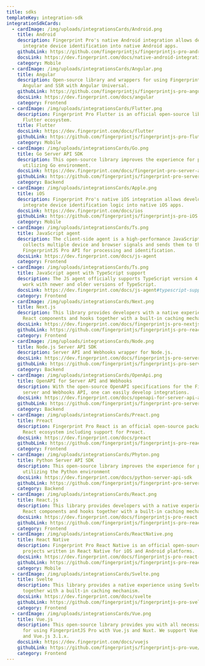 ```yaml
---
title: sdks
templateKey: integration-sdk
integrationSdkCards:
  - cardImage: /img/uploads/integrationsCards/Android.png
    title: Android
    description: Fingerprint Pro's native Android integration allows developers to
      integrate device identification into native Android apps.
    githubLink: https://github.com/fingerprintjs/fingerprintjs-pro-android-demo
    docsLink: https://dev.fingerprint.com/docs/native-android-integration
    category: Mobile
  - cardImage: /img/uploads/integrationsCards/Angular.png
    title: Angular
    description: Open-source library and wrappers for using FingerprintJS Pro with
      Angular and SSR with Angular Universal.
    githubLink: https://github.com/fingerprintjs/fingerprintjs-pro-angular
    docsLink: https://dev.fingerprint.com/docs/angular
    category: Frontend
  - cardImage: /img/uploads/integrationsCards/Flutter.png
    description: Fingerprint Pro Flutter is an official open-source library for the
      Flutter ecosystem.
    title: Flutter
    docsLink: https://dev.fingerprint.com/docs/flutter
    githubLink: https://github.com/fingerprintjs/fingerprintjs-pro-flutter
    category: Mobile
  - cardImage: /img/uploads/integrationsCards/Go.png
    title: Go Server API SDK
    description: This open-source library improves the experience for projects
      utilizing Go environment.
    docsLink: https://dev.fingerprint.com/docs/fingerprint-pro-server-api-go-sdk
    githubLink: https://github.com/fingerprintjs/fingerprint-pro-server-api-go-sdk
    category: Backend
  - cardImage: /img/uploads/integrationsCards/Apple.png
    title: iOS
    description: Fingerprint Pro's native iOS integration allows developers to
      integrate device identification logic into native iOS apps.
    docsLink: https://dev.fingerprint.com/docs/ios
    githubLink: https://github.com/fingerprintjs/fingerprintjs-pro-iOS
    category: Mobile
  - cardImage: /img/uploads/integrationsCards/Ts.png
    title: JavaScript agent
    description: The client-side agent is a high-performance JavaScript agent that
      collects multiple device and browser signals and sends them to the
      FingerprintJS Pro API for processing and identification.
    docsLink: https://dev.fingerprint.com/docs/js-agent
    category: Frontend
  - cardImage: /img/uploads/integrationsCards/Ts.png
    title: JavaScript agent with TypeScript support
    description: The JS agent officially supports TypeScript version 4.0, but may
      work with newer and older versions of TypeScript.
    docsLink: https://dev.fingerprint.com/docs/js-agent#typescript-support
    category: Frontend
  - cardImage: /img/uploads/integrationsCards/Next.png
    title: Next.js
    description: This library provides developers with a native experience using
      React components and hooks together with a built-in caching mechanism
    docsLink: https://dev.fingerprint.com/docs/fingerprintjs-pro-nextjs
    githubLink: https://github.com/fingerprintjs/fingerprintjs-pro-react
    category: Frontend
  - cardImage: /img/uploads/integrationsCards/Node.png
    title: Node.js Server API SDK
    description: Server API and Webhooks wrapper for Node.js.
    docsLink: https://dev.fingerprint.com/docs/fingerprintjs-pro-server-api-nodejs-sdk
    githubLink: https://github.com/fingerprintjs/fingerprintjs-pro-server-api-node-sdk
    category: Backend
  - cardImage: /img/uploads/integrationsCards/OpenApi.png
    title: OpenAPI for Server API and Webhooks
    description: With the open-source OpenAPI specifications for the Fingerprint Pro
      server and Webhooks API, one can easily develop integrations.
    docsLink: https://dev.fingerprint.com/docs/openapi-for-server-api-and-webhooks
    githubLink: https://github.com/fingerprintjs/fingerprint-pro-server-api-openapi
    category: Backend
  - cardImage: /img/uploads/integrationsCards/Preact.png
    title: Preact
    description: Fingerprint Pro React is an official open-source package for the
      React ecosystem including support for Preact.
    docsLink: https://dev.fingerprint.com/docs/preact
    githubLink: https://github.com/fingerprintjs/fingerprintjs-pro-react
    category: Frontend
  - cardImage: /img/uploads/integrationsCards/Phyton.png
    title: Python Server API SDK
    description: This open-source library improves the experience for projects
      utilizing the Python environment
    docsLink: https://dev.fingerprint.com/docs/python-server-api-sdk
    githubLink: https://github.com/fingerprintjs/fingerprint-pro-server-api-python-sdk
    category: Backend
  - cardImage: /img/uploads/integrationsCards/React.png
    title: React.js
    description: This library provides developers with a native experience using
      React components and hooks together with a built-in caching mechanism.
    docsLink: https://dev.fingerprint.com/docs/fingerprintjs-pro-react
    githubLink: https://github.com/fingerprintjs/fingerprintjs-pro-react
    category: Frontend
  - cardImage: /img/uploads/integrationsCards/ReactNative.png
    title: React Native
    description: Fingerprint Pro React Native is an official open-source library for
      projects written in React Native for iOS and Android platforms.
    docsLink: https://dev.fingerprint.com/docs/fingerprintjs-pro-react-native
    githubLink: https://github.com/fingerprintjs/fingerprintjs-pro-react-native
    category: Mobile
  - cardImage: /img/uploads/integrationsCards/Svelte.png
    title: Svelte
    description: This library provides a native experience using Svelte components
      together with a built-in caching mechanism.
    docsLink: https://dev.fingerprint.com/docs/svelte
    githubLink: https://github.com/fingerprintjs/fingerprintjs-pro-svelte
    category: Frontend
  - cardImage: /img/uploads/integrationsCards/Vue.png
    title: Vue.js
    description: This open-source library provides you with all necessary wrappers
      for using FingerprintJS Pro with Vue.js and Nuxt. We support Vue.js 2.6.x
      and Vue.js 3.1.x.
    docsLink: https://dev.fingerprint.com/docs/vuejs
    githubLink: https://github.com/fingerprintjs/fingerprintjs-pro-vue/tree/main/packages
    category: Frontend
---
```

